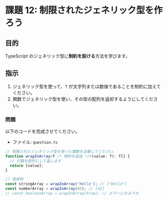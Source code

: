 # 課題 12: 制限されたジェネリック型を作ろう

## 目的

TypeScript のジェネリック型に**制約を設ける**方法を学びます。

## 指示

1. ジェネリック型を使って、`T` が文字列または数値であることを制約に加えてください。
2. 関数でジェネリック型を使い、その型の配列を返却するようにしてください。

### 問題

以下のコードを完成させてください。

- ファイル: `question.ts`

```typescript
// 制限されたジェネリック型を使った関数を定義してください。
function wrapInArray<T /* 制約を追加 */>(value: T): T[] {
  // 引数を配列にして返します
  return [value];
}

// 使用例
const stringArray = wrapInArray('Hello'); // ["Hello"]
const numberArray = wrapInArray(42); // [42]
// const booleanArray = wrapInArray(true); // エラーになるべき
```

